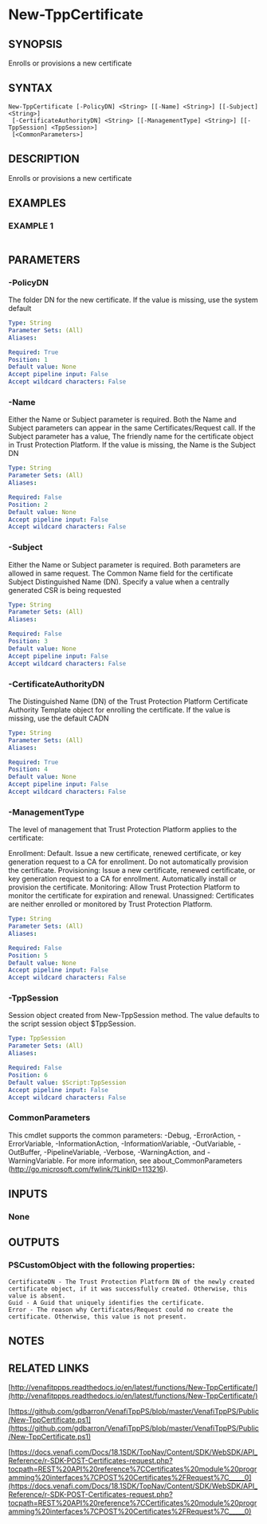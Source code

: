 # New-TppCertificate

## SYNOPSIS
Enrolls or provisions a new certificate

## SYNTAX

```
New-TppCertificate [-PolicyDN] <String> [[-Name] <String>] [[-Subject] <String>]
 [-CertificateAuthorityDN] <String> [[-ManagementType] <String>] [[-TppSession] <TppSession>]
 [<CommonParameters>]
```

## DESCRIPTION
Enrolls or provisions a new certificate

## EXAMPLES

### EXAMPLE 1
```

```

## PARAMETERS

### -PolicyDN
The folder DN for the new certificate.
If the value is missing, use the system default

```yaml
Type: String
Parameter Sets: (All)
Aliases:

Required: True
Position: 1
Default value: None
Accept pipeline input: False
Accept wildcard characters: False
```

### -Name
Either the Name or Subject parameter is required.
Both the Name and Subject parameters can appear in the same Certificates/Request call.
If the Subject parameter has a value, The friendly name for the certificate object in Trust Protection Platform.
If the value is missing, the Name is the Subject DN

```yaml
Type: String
Parameter Sets: (All)
Aliases:

Required: False
Position: 2
Default value: None
Accept pipeline input: False
Accept wildcard characters: False
```

### -Subject
Either the Name or Subject parameter is required.
Both parameters are allowed in same request.
The Common Name field for the certificate Subject Distinguished Name (DN).
Specify a value when a centrally generated CSR is being requested

```yaml
Type: String
Parameter Sets: (All)
Aliases:

Required: False
Position: 3
Default value: None
Accept pipeline input: False
Accept wildcard characters: False
```

### -CertificateAuthorityDN
The Distinguished Name (DN) of the Trust Protection Platform Certificate Authority Template object for enrolling the certificate.
If the value is missing, use the default CADN

```yaml
Type: String
Parameter Sets: (All)
Aliases:

Required: True
Position: 4
Default value: None
Accept pipeline input: False
Accept wildcard characters: False
```

### -ManagementType
The level of management that Trust Protection Platform applies to the certificate:

Enrollment: Default.
Issue a new certificate, renewed certificate, or key generation request to a CA for enrollment.
Do not automatically provision the certificate.
Provisioning:  Issue a new certificate, renewed certificate, or key generation request to a CA for enrollment.
Automatically install or provision the certificate.
Monitoring:  Allow Trust Protection Platform to monitor the certificate for expiration and renewal.
Unassigned: Certificates are neither enrolled or monitored by Trust Protection Platform.

```yaml
Type: String
Parameter Sets: (All)
Aliases:

Required: False
Position: 5
Default value: None
Accept pipeline input: False
Accept wildcard characters: False
```

### -TppSession
Session object created from New-TppSession method. 
The value defaults to the script session object $TppSession.

```yaml
Type: TppSession
Parameter Sets: (All)
Aliases:

Required: False
Position: 6
Default value: $Script:TppSession
Accept pipeline input: False
Accept wildcard characters: False
```

### CommonParameters
This cmdlet supports the common parameters: -Debug, -ErrorAction, -ErrorVariable, -InformationAction, -InformationVariable, -OutVariable, -OutBuffer, -PipelineVariable, -Verbose, -WarningAction, and -WarningVariable.
For more information, see about_CommonParameters (http://go.microsoft.com/fwlink/?LinkID=113216).

## INPUTS

### None

## OUTPUTS

### PSCustomObject with the following properties:
    CertificateDN - The Trust Protection Platform DN of the newly created certificate object, if it was successfully created. Otherwise, this value is absent.
    Guid - A Guid that uniquely identifies the certificate.
    Error - The reason why Certificates/Request could no create the certificate. Otherwise, this value is not present.

## NOTES

## RELATED LINKS

[http://venafitppps.readthedocs.io/en/latest/functions/New-TppCertificate/](http://venafitppps.readthedocs.io/en/latest/functions/New-TppCertificate/)

[https://github.com/gdbarron/VenafiTppPS/blob/master/VenafiTppPS/Public/New-TppCertificate.ps1](https://github.com/gdbarron/VenafiTppPS/blob/master/VenafiTppPS/Public/New-TppCertificate.ps1)

[https://docs.venafi.com/Docs/18.1SDK/TopNav/Content/SDK/WebSDK/API_Reference/r-SDK-POST-Certificates-request.php?tocpath=REST%20API%20reference%7CCertificates%20module%20programming%20interfaces%7CPOST%20Certificates%2FRequest%7C_____0](https://docs.venafi.com/Docs/18.1SDK/TopNav/Content/SDK/WebSDK/API_Reference/r-SDK-POST-Certificates-request.php?tocpath=REST%20API%20reference%7CCertificates%20module%20programming%20interfaces%7CPOST%20Certificates%2FRequest%7C_____0)

